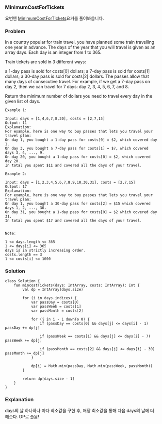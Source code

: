 ### MinimumCostForTickets



요번엔 [MinimumCostForTickets](https://leetcode.com/problems/minimum-cost-for-tickets/)요거를 풀어봐씁니다.

### Problem

In a country popular for train travel, you have planned some train travelling one year in advance.  The days of the year that you will travel is given as an array days.  Each day is an integer from 1 to 365.

Train tickets are sold in 3 different ways:

a 1-day pass is sold for costs[0] dollars;
a 7-day pass is sold for costs[1] dollars;
a 30-day pass is sold for costs[2] dollars.
The passes allow that many days of consecutive travel.  For example, if we get a 7-day pass on day 2, then we can travel for 7 days: day 2, 3, 4, 5, 6, 7, and 8.

Return the minimum number of dollars you need to travel every day in the given list of days.

 
```
Example 1:

Input: days = [1,4,6,7,8,20], costs = [2,7,15]
Output: 11
Explanation: 
For example, here is one way to buy passes that lets you travel your travel plan:
On day 1, you bought a 1-day pass for costs[0] = $2, which covered day 1.
On day 3, you bought a 7-day pass for costs[1] = $7, which covered days 3, 4, ..., 9.
On day 20, you bought a 1-day pass for costs[0] = $2, which covered day 20.
In total you spent $11 and covered all the days of your travel.

```

```
Example 2:

Input: days = [1,2,3,4,5,6,7,8,9,10,30,31], costs = [2,7,15]
Output: 17
Explanation: 
For example, here is one way to buy passes that lets you travel your travel plan:
On day 1, you bought a 30-day pass for costs[2] = $15 which covered days 1, 2, ..., 30.
On day 31, you bought a 1-day pass for costs[0] = $2 which covered day 31.
In total you spent $17 and covered all the days of your travel.
 
 ```
 
```
Note:

1 <= days.length <= 365
1 <= days[i] <= 365
days is in strictly increasing order.
costs.length == 3
1 <= costs[i] <= 1000
```


### Solution

```
class Solution {
    fun mincostTickets(days: IntArray, costs: IntArray): Int {
        val dp = IntArray(days.size)

        for (i in days.indices) {
            var passDay = costs[0]
            var passWeek = costs[1]
            var passMonth = costs[2]

            for (j in i - 1 downTo 0) {
                if (passDay == costs[0] && days[j] <= days[i] - 1) passDay += dp[j]

                if (passWeek == costs[1] && days[j] <= days[i] - 7) passWeek += dp[j]

                if (passMonth == costs[2] && days[j] <= days[i] - 30) passMonth += dp[j]
            }

            dp[i] = Math.min(passDay, Math.min(passWeek, passMonth))
        }

        return dp[days.size - 1]
    }
}
```

### Explanation

days의 날 하나하나 마다 최소값을 구한 후, 해당 최소값을 통해 다음 days의 날에 더해준다. DP로 풀음!